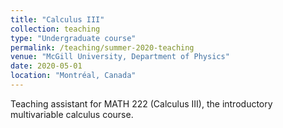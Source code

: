 ```yaml
---
title: "Calculus III"
collection: teaching
type: "Undergraduate course"
permalink: /teaching/summer-2020-teaching
venue: "McGill University, Department of Physics"
date: 2020-05-01
location: "Montréal, Canada"
---
```


Teaching assistant for MATH 222 (Calculus III), the introductory multivariable calculus course.

